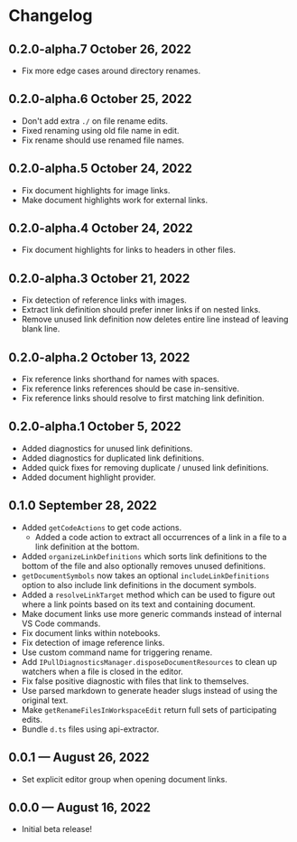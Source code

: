 # Changelog

## 0.2.0-alpha.7 October 26, 2022
- Fix more edge cases around directory renames.

## 0.2.0-alpha.6 October 25, 2022
- Don't add extra `./` on file rename edits.
- Fixed renaming using old file name in edit.
- Fix rename should use renamed file names.

## 0.2.0-alpha.5 October 24, 2022
- Fix document highlights for image links.
- Make document highlights work for external links.

## 0.2.0-alpha.4 October 24, 2022
- Fix document highlights for links to headers in other files.

## 0.2.0-alpha.3 October 21, 2022
- Fix detection of reference links with images.
- Extract link definition should prefer inner links if on nested links.
- Remove unused link definition now deletes entire line instead of leaving blank line.

## 0.2.0-alpha.2 October 13, 2022
- Fix reference links shorthand for names with spaces.
- Fix reference links references should be case in-sensitive.
- Fix reference links should resolve to first matching link definition.

## 0.2.0-alpha.1 October 5, 2022
- Added diagnostics for unused link definitions.
- Added diagnostics for duplicated link definitions.
- Added quick fixes for removing duplicate / unused link definitions.
- Added document highlight provider.

## 0.1.0 September 28, 2022
- Added `getCodeActions` to get code actions.
    - Added a code action to extract all occurrences of a link in a file to a link definition at the bottom.
- Added `organizeLinkDefinitions` which sorts link definitions to the bottom of the file and also optionally removes unused definitions.
- `getDocumentSymbols` now takes an optional `includeLinkDefinitions` option to also include link definitions in the document symbols.
- Added a `resolveLinkTarget` method which can be used to figure out where a link points based on its text and containing document.
- Make document links use more generic commands instead of internal VS Code commands.
- Fix document links within notebooks.
- Fix detection of image reference links.
- Use custom command name for triggering rename.
- Add `IPullDiagnosticsManager.disposeDocumentResources` to clean up watchers when a file is closed in the editor.
- Fix false positive diagnostic with files that link to themselves.
- Use parsed markdown to generate header slugs instead of using the original text.
- Make `getRenameFilesInWorkspaceEdit` return full sets of participating edits. 
- Bundle `d.ts` files using api-extractor.

## 0.0.1 — August 26, 2022
- Set explicit editor group when opening document links.

## 0.0.0 — August 16, 2022
- Initial beta release!
